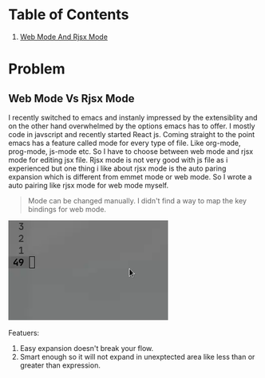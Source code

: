 # Table of Contents

1.  [Web Mode And Rjsx Mode](#org2704bb3)


<a id="org2704bb3"></a>

# Problem

## Web Mode Vs Rjsx Mode

I recently switched to emacs and instanly impressed by the extensiblity and on the other hand
overwhelmed by the options emacs has to offer. I mostly code in javscript and recently started
React js. Coming straight to the point emacs has a feature called mode for every type of file.
Like org-mode, prog-mode, js-mode etc. So I have to choose between web mode and rjsx mode for
editing jsx file. Rjsx mode is not very good with js file as i experienced but one thing i like 
about rjsx mode is the auto paring expansion which is different from emmet mode or web mode. 
So I wrote a auto pairing like rjsx mode for web mode myself.


> Mode can be changed manually. I didn't find a way to map the key bindings for web mode.

<img src="./demo.gif"/>


Featuers:

1. Easy expansion doesn't break your flow.
2. Smart enough so it will not expand in unexptected area like less than or greater than expression.


